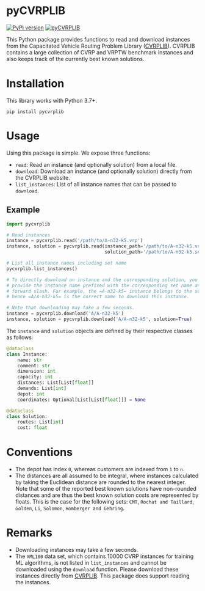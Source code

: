 # pyCVRPLIB
[![PyPI version](https://badge.fury.io/py/pycvrplib.svg)](https://badge.fury.io/py/pycvrplib)
[![pyCVRPLIB](https://github.com/leonlan/pyCVRPLIB/actions/workflows/pycvrplib.yml/badge.svg)](https://github.com/leonlan/pyCVRPLIB/actions/workflows/pycvrplib.yml)

This Python package provides functions to read and download instances from the Capacitated Vehicle Routing Problem Library ([CVRPLIB](http://vrp.atd-lab.inf.puc-rio.br/index.php/en/)). CVRPLIB contains a large collection of CVRP and VRPTW benchmark instances and also keeps track of the currently best known solutions.


# Installation

This library works with Python 3.7+.

```shell
pip install pycvrplib
```


# Usage
Using this package is simple. We expose three functions:

-   `read`: Read an instance (and optionally solution) from a local file.
-   `download`: Download an instance (and optionally solution) directly from the CVRPLIB website.
-   `list_instances`: List of all instance names that can be passed to `download`.


## Example
```python
import pycvrplib

# Read instances
instance = pycvrplib.read('/path/to/A-n32-k5.vrp')
instance, solution = pycvrplib.read(instance_path='/path/to/A-n32-k5.vrp',
                                    solution_path='/path/to/A-n32-k5.sol')

# List all instance names including set name
pycvrplib.list_instances()

# To directly download an instance and the corresponding solution, you must
# provide the instance name prefixed with the corresponding set name and a
# forward slash. For example, the =A-n32-k5= instance belongs to the set =A=,
# hence =A/A-n32-k5= is the correct name to download this instance.

# Note that downloading may take a few seconds.
instance = pycvrplib.download('A/A-n32-k5')
instance, solution = pycvrplib.download('A/A-n32-k5', solution=True)
```
The `instance` and `solution` objects are defined by their respective classes as follows:
```python
@dataclass
class Instance:
    name: str
    comment: str
    dimension: int
    capacity: int
    distances: List[List[float]]
    demands: List[int]
    depot: int
    coordinates: Optional[List[List[float]]] = None

@dataclass
class Solution:
    routes: List[int]
    cost: float
```


# Conventions
-   The depot has index `0`, whereas customers are indexed from `1` to `n`.
-   The distances are all assumed to be integral, where instances calculated by taking the Euclidean distance are rounded to the nearest integer. Note that some of the reported best known solutions have non-rounded distances and are thus the best known solution costs are represented by floats. This is the case for the following sets: `CMT`, `Rochat and Taillard`, `Golden`, `Li`, `Solomon`, `Homberger and Gehring`.

# Remarks
-   Downloading instances may take a few seconds. 
-   The `XML100` data set, which contains 10000 CVRP instances for training ML algorithms, is not listed in `list_instances` and cannot be downloaded using the `download` function. Please download these instances directly from [CVRPLIB](http://vrp.atd-lab.inf.puc-rio.br/index.php/en/). This package does support reading the instances.

